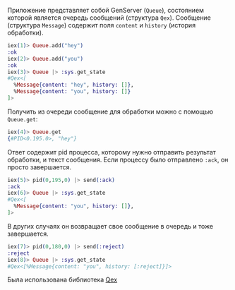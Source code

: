 Приложение представляет собой GenServer (`Queue`), состоянием которой является очередь сообщений
(структура `Qex`). Сообщение (структура `Message`) содержит поля `content` и `history` (история обработки).

```elixir
iex(1)> Queue.add("hey")
:ok
iex(2)> Queue.add("you")
:ok
iex(3)> Queue |> :sys.get_state
#Qex<[
  %Message{content: "hey", history: []},
  %Message{content: "you", history: []}
]>
```

Получить из очереди сообщение для обработки можно с помощью `Queue.get`:

```elixir
iex(4)> Queue.get
{#PID<0.195.0>, "hey"}
```

Ответ содержит pid процесса, которому нужно отправить результат обработки, и текст сообщения. Если процессу было отправлено `:ack`, он просто завершается.

```elixir
iex(5)> pid(0,195,0) |> send(:ack)
:ack
iex(6)> Queue |> :sys.get_state
#Qex<[
  %Message{content: "you", history: []},
]>
```

В других случаях он возвращает свое сообщение в очередь и тоже завершается.

```elixir
iex(7)> pid(0,180,0) |> send(:reject)
:reject
iex(8)> Queue |> :sys.get_state
#Qex<[%Message{content: "you", history: [:reject]}]>
```

Была использована библиотека [Qex](https://github.com/princemaple/elixir-queue)